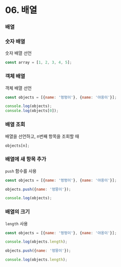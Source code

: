 # 06. 배열

### 배열

### 숫자 배열
숫자 배열 선언
```js
const array = [1, 2, 3, 4, 5];
```

### 객체 배열
객체 배열 선언 
```js
const objects = [{name: '멍멍이'}, {name: '야옹이'}];

console.log(objects);
console.log(objects[0]);
```

### 배열 조회
배열을 선언하고, n번째 항목을 조회할 때
```js
objects[n];
```

### 배열에 새 항목 추가
`push` 함수를 사용
```js
const objects = [{name: '멍멍이'}, {name: '야옹이'}];

objects.push({name: '멍뭉이'});

console.log(objects);
```

### 배열의 크기 
`length` 사용
```js
const objects = [{name: '멍멍이'}, {name: '야옹이'}];

console.log(objects.length);

objects.push({name: '멍뭉이'});

console.log(objects.length);
```